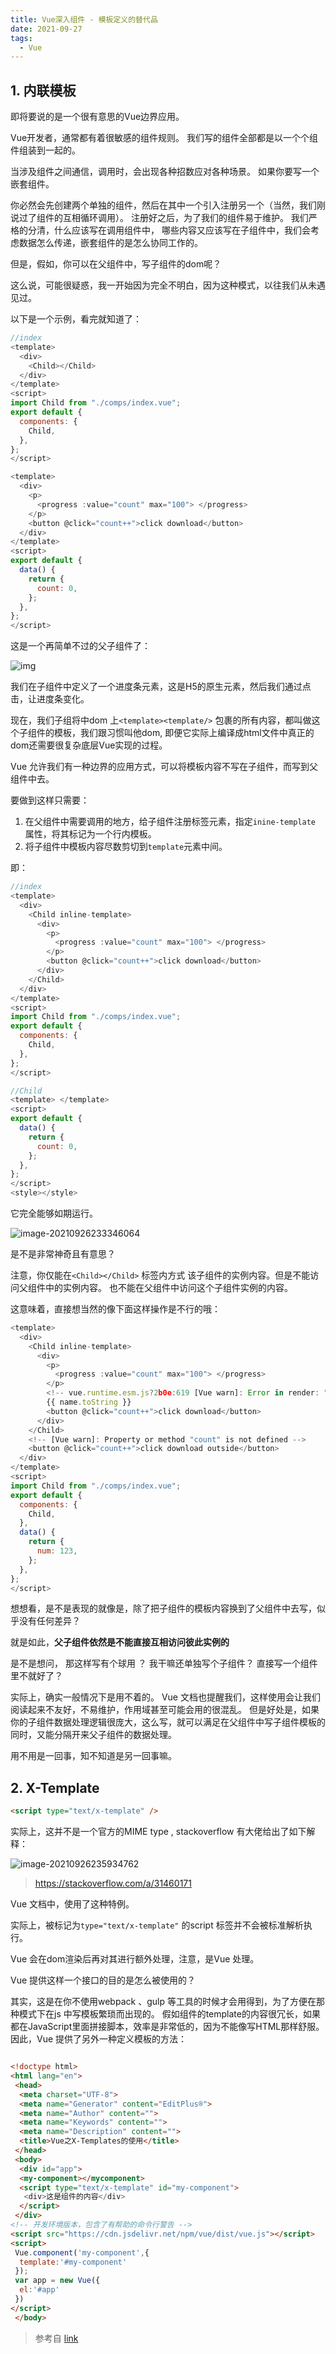 ```yaml
---
title: Vue深入组件 - 模板定义的替代品
date: 2021-09-27
tags:
  - Vue
---
```


## 1. 内联模板

即将要说的是一个很有意思的Vue边界应用。 

Vue开发者，通常都有着很敏感的组件规则。 我们写的组件全部都是以一个个组件组装到一起的。 

当涉及组件之间通信，调用时，会出现各种招数应对各种场景。 如果你要写一个嵌套组件。 

你必然会先创建两个单独的组件，然后在其中一个引入注册另一个（当然，我们刚说过了组件的互相循环调用）。 注册好之后，为了我们的组件易于维护。 我们严格的分清，什么应该写在调用组件中， 哪些内容又应该写在子组件中，我们会考虑数据怎么传递，嵌套组件的是怎么协同工作的。



但是，假如，你可以在父组件中，写子组件的dom呢？

这么说，可能很疑惑，我一开始因为完全不明白，因为这种模式，以往我们从未遇见过。 

以下是一个示例，看完就知道了：

```javascript
//index
<template>
  <div>
    <Child></Child>
  </div>
</template>
<script>
import Child from "./comps/index.vue";
export default {
  components: {
    Child,
  },
};
</script>
```

```javascript
<template>
  <div>
    <p>
      <progress :value="count" max="100"> </progress>
    </p>
    <button @click="count++">click download</button>
  </div>
</template>
<script>
export default {
  data() {
    return {
      count: 0,
    };
  },
};
</script>
```

这是一个再简单不过的父子组件了：

![img](./assets/12.gif)

我们在子组件中定义了一个进度条元素，这是H5的原生元素，然后我们通过点击，让进度条变化。 



现在，我们子组将中dom 上`<template><template/>` 包裹的所有内容，都叫做这个子组件的模板，我们跟习惯叫他dom, 即便它实际上编译成html文件中真正的dom还需要很复杂底层Vue实现的过程。

Vue 允许我们有一种边界的应用方式，可以将模板内容不写在子组件，而写到父组件中去。 

要做到这样只需要：

1. 在父组件中需要调用的地方，给子组件注册标签元素，指定`inine-template` 属性，将其标记为一个行内模板。
2. 将子组件中模板内容尽数剪切到`template`元素中间。

即：

```javascript
//index
<template>
  <div>
    <Child inline-template>
      <div>
        <p>
          <progress :value="count" max="100"> </progress>
        </p>
        <button @click="count++">click download</button>
      </div>
    </Child>
  </div>
</template>
<script>
import Child from "./comps/index.vue";
export default {
  components: {
    Child,
  },
};
</script>
```

```javascript
//Child
<template> </template>
<script>
export default {
  data() {
    return {
      count: 0,
    };
  },
};
</script>
<style></style>

```

它完全能够如期运行。

![image-20210926233346064](./assets/image-20210926233346064.png)

是不是非常神奇且有意思？

注意，你仅能在`<Child></Child>` 标签内方式 该子组件的实例内容。但是不能访问父组件中的实例内容。 也不能在父组件中访问这个子组件实例的内容。

这意味着，直接想当然的像下面这样操作是不行的哦：

```javascript
<template>
  <div>
    <Child inline-template>
      <div>
        <p>
          <progress :value="count" max="100"> </progress>
        </p>
        <!-- vue.runtime.esm.js?2b0e:619 [Vue warn]: Error in render: "TypeError: Cannot read properties of undefined (reading 'toString')" -->
        {{ name.toString }}
        <button @click="count++">click download</button>
      </div>
    </Child>
    <!-- [Vue warn]: Property or method "count" is not defined -->
    <button @click="count++">click download outside</button>
  </div>
</template>
<script>
import Child from "./comps/index.vue";
export default {
  components: {
    Child,
  },
  data() {
    return {
      num: 123,
    };
  },
};
</script>
```

想想看，是不是表现的就像是，除了把子组件的模板内容换到了父组件中去写，似乎没有任何差异？

就是如此，**父子组件依然是不能直接互相访问彼此实例的** 

是不是想问， 那这样写有个球用 ？ 我干嘛还单独写个子组件？ 直接写一个组件里不就好了？

实际上，确实一般情况下是用不着的。 Vue 文档也提醒我们，这样使用会让我们阅读起来不友好，不易维护，作用域甚至可能会用的很混乱。  但是好处是，如果你的子组件数据处理逻辑很庞大，这么写，就可以满足在父组件中写子组件模板的同时，又能分隔开来父子组件的数据处理。

用不用是一回事，知不知道是另一回事嘛。





## 2. X-Template

```html
<script type="text/x-template" />
```

实际上，这并不是一个官方的MIME type , stackoverflow 有大佬给出了如下解释：

![image-20210926235934762](./assets/image-20210926235934762.png)

> https://stackoverflow.com/a/31460171

Vue 文档中，使用了这种特例。

实际上，被标记为`type="text/x-template"` 的script 标签并不会被标准解析执行。 

Vue 会在dom渲染后再对其进行额外处理，注意，是Vue 处理。 

Vue 提供这样一个接口的目的是怎么被使用的？

其实，这是在你不使用webpack 、gulp 等工具的时候才会用得到，为了方便在那种模式下在js 中写模板繁琐而出现的。 假如组件的template的内容很冗长，如果都在JavaScript里面拼接脚本，效率是非常低的，因为不能像写HTML那样舒服。因此，Vue 提供了另外一种定义模板的方法：

```html

<!doctype html>
<html lang="en">
 <head>
  <meta charset="UTF-8">
  <meta name="Generator" content="EditPlus®">
  <meta name="Author" content="">
  <meta name="Keywords" content="">
  <meta name="Description" content="">
  <title>Vue之X-Templates的使用</title>
 </head>
 <body>
  <div id="app">
  <my-component></mycomponent>
  <script type="text/x-template" id="my-component">
   <div>这是组件的内容</div>
  </script>
 </div>
<!-- 开发环境版本，包含了有帮助的命令行警告 -->
<script src="https://cdn.jsdelivr.net/npm/vue/dist/vue.js"></script> 
<script>
 Vue.component('my-component',{
  template:'#my-component'
 });
 var app = new Vue({
  el:'#app'
 })
</script>
 </body>
```

> 参考自 [link](https://blog.csdn.net/BADAO_LIUMANG_QIZHI/article/details/82831045)

